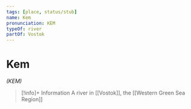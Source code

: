 ```yaml
---
tags: [place, status/stub]
name: Kem
pronunciation: KEM
typeOf: river
partOf: Vostok
---
```

# Kem
*(KEM)*
>[!info]+ Information
> A river in [[Vostok]], the [[Western Green Sea Region]]


